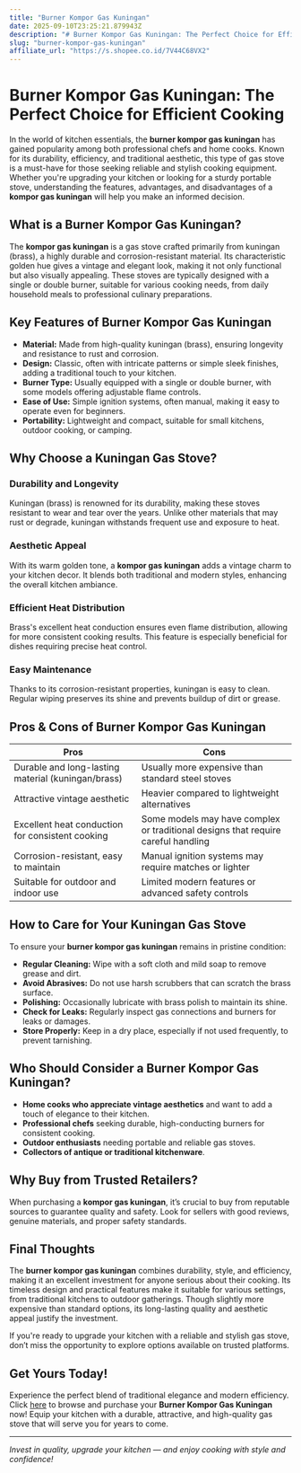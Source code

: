 ```yaml
---
title: "Burner Kompor Gas Kuningan"
date: 2025-09-10T23:25:21.879943Z
description: "# Burner Kompor Gas Kuningan: The Perfect Choice for Efficient Cooking..."
slug: "burner-kompor-gas-kuningan"
affiliate_url: "https://s.shopee.co.id/7V44C68VX2"
---
```

# Burner Kompor Gas Kuningan: The Perfect Choice for Efficient Cooking

In the world of kitchen essentials, the **burner kompor gas kuningan** has gained popularity among both professional chefs and home cooks. Known for its durability, efficiency, and traditional aesthetic, this type of gas stove is a must-have for those seeking reliable and stylish cooking equipment. Whether you're upgrading your kitchen or looking for a sturdy portable stove, understanding the features, advantages, and disadvantages of a **kompor gas kuningan** will help you make an informed decision.

## What is a Burner Kompor Gas Kuningan?

The **kompor gas kuningan** is a gas stove crafted primarily from kuningan (brass), a highly durable and corrosion-resistant material. Its characteristic golden hue gives a vintage and elegant look, making it not only functional but also visually appealing. These stoves are typically designed with a single or double burner, suitable for various cooking needs, from daily household meals to professional culinary preparations.

## Key Features of Burner Kompor Gas Kuningan

- **Material:** Made from high-quality kuningan (brass), ensuring longevity and resistance to rust and corrosion.
- **Design:** Classic, often with intricate patterns or simple sleek finishes, adding a traditional touch to your kitchen.
- **Burner Type:** Usually equipped with a single or double burner, with some models offering adjustable flame controls.
- **Ease of Use:** Simple ignition systems, often manual, making it easy to operate even for beginners.
- **Portability:** Lightweight and compact, suitable for small kitchens, outdoor cooking, or camping.

## Why Choose a Kuningan Gas Stove?

### Durability and Longevity

Kuningan (brass) is renowned for its durability, making these stoves resistant to wear and tear over the years. Unlike other materials that may rust or degrade, kuningan withstands frequent use and exposure to heat.

### Aesthetic Appeal

With its warm golden tone, a **kompor gas kuningan** adds a vintage charm to your kitchen decor. It blends both traditional and modern styles, enhancing the overall kitchen ambiance.

### Efficient Heat Distribution

Brass's excellent heat conduction ensures even flame distribution, allowing for more consistent cooking results. This feature is especially beneficial for dishes requiring precise heat control.

### Easy Maintenance

Thanks to its corrosion-resistant properties, kuningan is easy to clean. Regular wiping preserves its shine and prevents buildup of dirt or grease.

## Pros & Cons of Burner Kompor Gas Kuningan

| Pros                                                      | Cons                                                     |
|-----------------------------------------------------------|----------------------------------------------------------|
| Durable and long-lasting material (kuningan/brass)     | Usually more expensive than standard steel stoves      |
| Attractive vintage aesthetic                            | Heavier compared to lightweight alternatives           |
| Excellent heat conduction for consistent cooking       | Some models may have complex or traditional designs that require careful handling |
| Corrosion-resistant, easy to maintain                   | Manual ignition systems may require matches or lighter    |
| Suitable for outdoor and indoor use                     | Limited modern features or advanced safety controls     |

## How to Care for Your Kuningan Gas Stove

To ensure your **burner kompor gas kuningan** remains in pristine condition:

- **Regular Cleaning:** Wipe with a soft cloth and mild soap to remove grease and dirt.
- **Avoid Abrasives:** Do not use harsh scrubbers that can scratch the brass surface.
- **Polishing:** Occasionally lubricate with brass polish to maintain its shine.
- **Check for Leaks:** Regularly inspect gas connections and burners for leaks or damages.
- **Store Properly:** Keep in a dry place, especially if not used frequently, to prevent tarnishing.

## Who Should Consider a Burner Kompor Gas Kuningan?

- **Home cooks who appreciate vintage aesthetics** and want to add a touch of elegance to their kitchen.
- **Professional chefs** seeking durable, high-conducting burners for consistent cooking.
- **Outdoor enthusiasts** needing portable and reliable gas stoves.
- **Collectors of antique or traditional kitchenware**.

## Why Buy from Trusted Retailers?

When purchasing a **kompor gas kuningan**, it’s crucial to buy from reputable sources to guarantee quality and safety. Look for sellers with good reviews, genuine materials, and proper safety standards.

## Final Thoughts

The **burner kompor gas kuningan** combines durability, style, and efficiency, making it an excellent investment for anyone serious about their cooking. Its timeless design and practical features make it suitable for various settings, from traditional kitchens to outdoor gatherings. Though slightly more expensive than standard options, its long-lasting quality and aesthetic appeal justify the investment.

If you're ready to upgrade your kitchen with a reliable and stylish gas stove, don’t miss the opportunity to explore options available on trusted platforms.

## Get Yours Today!

Experience the perfect blend of traditional elegance and modern efficiency. Click [here](https://s.shopee.co.id/7V44C68VX2) to browse and purchase your **Burner Kompor Gas Kuningan** now! Equip your kitchen with a durable, attractive, and high-quality gas stove that will serve you for years to come.

---

*Invest in quality, upgrade your kitchen — and enjoy cooking with style and confidence!*